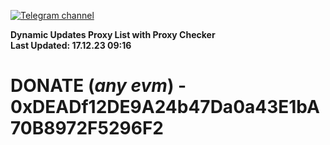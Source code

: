 [![Telegram channel](https://img.shields.io/endpoint?url=https://runkit.io/damiankrawczyk/telegram-badge/branches/master?url=https://t.me/n4z4v0d)](https://t.me/n4z4v0d) 

**Dynamic Updates Proxy List with Proxy Checker**  
**Last Updated: 17.12.23 09:16**

# DONATE (_any evm_) - 0xDEADf12DE9A24b47Da0a43E1bA70B8972F5296F2
